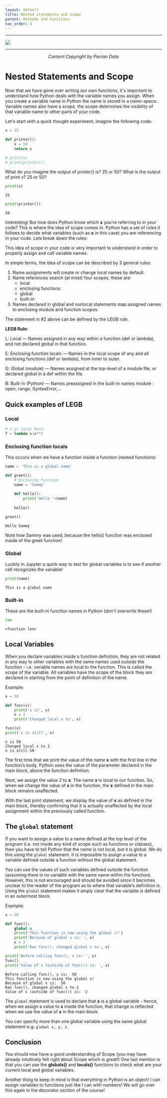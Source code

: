 ```yaml
---
layout: default
title: Nested statements and scope
parent: Methods and Functions
nav_order: 4
---
```

___

<a href='https://www.udemy.com/user/joseportilla/'><img src='../Pierian_Data_Logo.png'/></a>
___
<center><em>Content Copyright by Pierian Data</em></center>

# Nested Statements and Scope 

Now that we have gone over writing our own functions, it's important to understand how Python deals with the variable names you assign. When you create a variable name in Python the name is stored in a *name-space*. Variable names also have a *scope*, the scope determines the visibility of that variable name to other parts of your code.

Let's start with a quick thought experiment; imagine the following code:


```python
x = 25

def printer():
    x = 50
    return x

# print(x)
# print(printer())
```

What do you imagine the output of printer() is? 25 or 50? What is the output of print x? 25 or 50?


```python
print(x)
```

    25
    


```python
print(printer())
```

    50
    

Interesting! But how does Python know which **x** you're referring to in your code? This is where the idea of scope comes in. Python has a set of rules it follows to decide what variables (such as **x** in this case) you are referencing in your code. Lets break down the rules:

This idea of scope in your code is very important to understand in order to properly assign and call variable names. 

In simple terms, the idea of scope can be described by 3 general rules:

1. Name assignments will create or change local names by default.
2. Name references search (at most) four scopes, these are:
    * local
    * enclosing functions
    * global
    * built-in
3. Names declared in global and nonlocal statements map assigned names to enclosing module and function scopes.


The statement in #2 above can be defined by the LEGB rule.

**LEGB Rule:**

L: Local — Names assigned in any way within a function (def or lambda), and not declared global in that function.

E: Enclosing function locals — Names in the local scope of any and all enclosing functions (def or lambda), from inner to outer.

G: Global (module) — Names assigned at the top-level of a module file, or declared global in a def within the file.

B: Built-in (Python) — Names preassigned in the built-in names module : open, range, SyntaxError,...

## Quick examples of LEGB

### Local


```python
# x is local here:
f = lambda x:x**2
```

### Enclosing function locals
This occurs when we have a function inside a function (nested functions)



```python
name = 'This is a global name'

def greet():
    # Enclosing function
    name = 'Sammy'
    
    def hello():
        print('Hello '+name)
    
    hello()

greet()
```

    Hello Sammy
    

Note how Sammy was used, because the hello() function was enclosed inside of the greet function!

### Global
Luckily in Jupyter a quick way to test for global variables is to see if another cell recognizes the variable!


```python
print(name)
```

    This is a global name
    

### Built-in
These are the built-in function names in Python (don't overwrite these!)


```python
len
```




    <function len>



## Local Variables
When you declare variables inside a function definition, they are not related in any way to other variables with the same names used outside the function - i.e. variable names are local to the function. This is called the scope of the variable. All variables have the scope of the block they are declared in starting from the point of definition of the name.

Example:


```python
x = 50

def func(x):
    print('x is', x)
    x = 2
    print('Changed local x to', x)

func(x)
print('x is still', x)
```

    x is 50
    Changed local x to 2
    x is still 50
    

The first time that we print the value of the name **x** with the first line in the function’s body, Python uses the value of the parameter declared in the main block, above the function definition.

Next, we assign the value 2 to **x**. The name **x** is local to our function. So, when we change the value of **x** in the function, the **x** defined in the main block remains unaffected.

With the last print statement, we display the value of **x** as defined in the main block, thereby confirming that it is actually unaffected by the local assignment within the previously called function.

## The <code>global</code> statement
If you want to assign a value to a name defined at the top level of the program (i.e. not inside any kind of scope such as functions or classes), then you have to tell Python that the name is not local, but it is global. We do this using the <code>global</code> statement. It is impossible to assign a value to a variable defined outside a function without the global statement.

You can use the values of such variables defined outside the function (assuming there is no variable with the same name within the function). However, this is not encouraged and should be avoided since it becomes unclear to the reader of the program as to where that variable’s definition is. Using the <code>global</code> statement makes it amply clear that the variable is defined in an outermost block.

Example:


```python
x = 50

def func():
    global x
    print('This function is now using the global x!')
    print('Because of global x is: ', x)
    x = 2
    print('Ran func(), changed global x to', x)

print('Before calling func(), x is: ', x)
func()
print('Value of x (outside of func()) is: ', x)
```

    Before calling func(), x is:  50
    This function is now using the global x!
    Because of global x is:  50
    Ran func(), changed global x to 2
    Value of x (outside of func()) is:  2
    

The <code>global</code> statement is used to declare that **x** is a global variable - hence, when we assign a value to **x** inside the function, that change is reflected when we use the value of **x** in the main block.

You can specify more than one global variable using the same global statement e.g. <code>global x, y, z</code>.

## Conclusion
You should now have a good understanding of Scope (you may have already intuitively felt right about Scope which is great!) One last mention is that you can use the **globals()** and **locals()** functions to check what are your current local and global variables.

Another thing to keep in mind is that everything in Python is an object! I can assign variables to functions just like I can with numbers! We will go over this again in the decorator section of the course!
